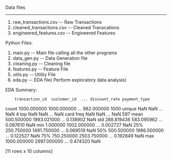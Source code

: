 Data files
**********
1. raw_transactions.csv -- Raw Transactions
2. cleaned_transactions.csv -- Cleaned Transcations
3. engineered_features.csv -- Engineered Features

Python Files:
1. main.py -- Main file calling all the other programs
2. data_gen.py -- Data Generation file
3. cleaning.py -- Cleaning file
4. features.py -- Feature File
5. utils.py -- Utility File
6. eda.py -- EDA file( Perform exploratory data analysis)


EDA Summary:

        transaction_id  customer_id  ... discount_rate payment_type
count      1000.000000  1000.000000  ...    982.000000         1000
unique             NaN          NaN  ...           NaN            4
top                NaN          NaN  ...           NaN         card
freq               NaN          NaN  ...           NaN          597
mean        500.500000  1993.021000  ...      0.138902          NaN
std         288.819436   583.095962  ...      0.087610          NaN
min           1.000000  1002.000000  ...      0.002727          NaN
25%         250.750000  1491.750000  ...      0.069519          NaN
50%         500.500000  1986.500000  ...      0.122527          NaN
75%         750.250000  2503.750000  ...      0.192849          NaN
max        1000.000000  2997.000000  ...      0.474320          NaN

[11 rows x 10 columns]

